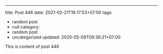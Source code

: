 ---
title: Post 446
date: 2021-02-21T16:17:53+07:00
tags:
  - random post
  - null
category:
  - random post
  - uncategorized
updated: 2020-05-09T09:36:21+07:00

This is content of post 446